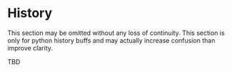 # History

This section may be omitted without any loss of continuity. This section is only for python
history buffs and may actually increase confusion than improve clarity.

TBD

